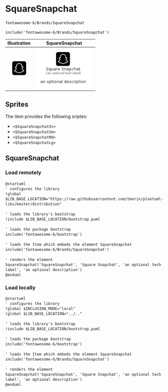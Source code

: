 # SquareSnapchat


```text
fontawesome-6/Brands/SquareSnapchat
```

```text
include('fontawesome-6/Brands/SquareSnapchat')
```



| Illustration | SquareSnapchat |
| :---: | :---: |
| ![illustration for Illustration](../../fontawesome-6/Brands/SquareSnapchat.png) | ![illustration for SquareSnapchat](../../fontawesome-6/Brands/SquareSnapchat.Local.png) |



## Sprites
The item provides the following sriptes:

- `<$SquareSnapchatXs>`
- `<$SquareSnapchatSm>`
- `<$SquareSnapchatMd>`
- `<$SquareSnapchatLg>`





## SquareSnapchat

### Load remotely
```plantuml
@startuml
' configures the library
!global $LIB_BASE_LOCATION="https://raw.githubusercontent.com/tmorin/plantuml-libs/master/distribution"

' loads the library's bootstrap
!include $LIB_BASE_LOCATION/bootstrap.puml

' loads the package bootstrap
include('fontawesome-6/bootstrap')

' loads the Item which embeds the element SquareSnapchat
include('fontawesome-6/Brands/SquareSnapchat')

' renders the element
SquareSnapchat('SquareSnapchat', 'Square Snapchat', 'an optional tech label', 'an optional description')
@enduml
```

### Load locally
```plantuml
@startuml
' configures the library
!global $INCLUSION_MODE="local"
!global $LIB_BASE_LOCATION="../.."

' loads the library's bootstrap
!include $LIB_BASE_LOCATION/bootstrap.puml

' loads the package bootstrap
include('fontawesome-6/bootstrap')

' loads the Item which embeds the element SquareSnapchat
include('fontawesome-6/Brands/SquareSnapchat')

' renders the element
SquareSnapchat('SquareSnapchat', 'Square Snapchat', 'an optional tech label', 'an optional description')
@enduml
```

